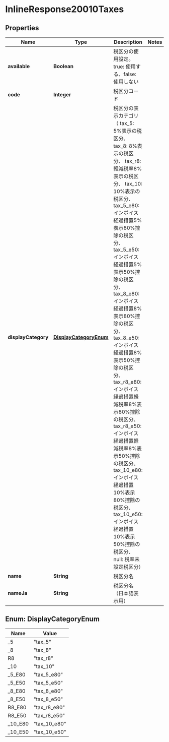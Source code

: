 

# InlineResponse20010Taxes


## Properties

Name | Type | Description | Notes
------------ | ------------- | ------------- | -------------
**available** | **Boolean** | 税区分の使用設定。true: 使用する、false: 使用しない | 
**code** | **Integer** | 税区分コード | 
**displayCategory** | [**DisplayCategoryEnum**](#DisplayCategoryEnum) | 税区分の表示カテゴリ（ tax_5: 5%表示の税区分、 tax_8: 8%表示の税区分、 tax_r8: 軽減税率8%表示の税区分、 tax_10: 10%表示の税区分、 tax_5_e80: インボイス経過措置5%表示80%控除の税区分、 tax_5_e50: インボイス経過措置5%表示50%控除の税区分、 tax_8_e80: インボイス経過措置8%表示80%控除の税区分、 tax_8_e50: インボイス経過措置8%表示50%控除の税区分、 tax_r8_e80: インボイス経過措置軽減税率8%表示80%控除の税区分、 tax_r8_e50: インボイス経過措置軽減税率8%表示50%控除の税区分、 tax_10_e80: インボイス経過措置10%表示80%控除の税区分、 tax_10_e50: インボイス経過措置10%表示50%控除の税区分、 null: 税率未設定税区分） | 
**name** | **String** | 税区分名 | 
**nameJa** | **String** | 税区分名（日本語表示用） | 



## Enum: DisplayCategoryEnum

Name | Value
---- | -----
_5 | &quot;tax_5&quot;
_8 | &quot;tax_8&quot;
R8 | &quot;tax_r8&quot;
_10 | &quot;tax_10&quot;
_5_E80 | &quot;tax_5_e80&quot;
_5_E50 | &quot;tax_5_e50&quot;
_8_E80 | &quot;tax_8_e80&quot;
_8_E50 | &quot;tax_8_e50&quot;
R8_E80 | &quot;tax_r8_e80&quot;
R8_E50 | &quot;tax_r8_e50&quot;
_10_E80 | &quot;tax_10_e80&quot;
_10_E50 | &quot;tax_10_e50&quot;



